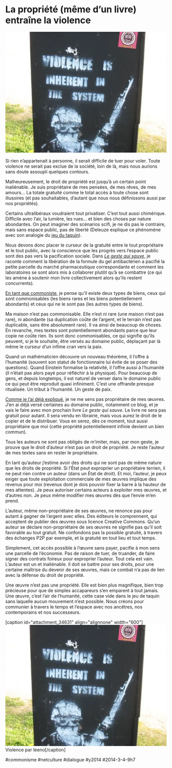 # La propriété (même d’un livre) entraîne la violence

![](_i/violence.webp)

Si rien n’appartenait à personne, il serait difficile de tuer pour voler. Toute violence ne serait pas exclue de la société, loin de là, mais nous aurions sans doute assoupli quelques contours.

Malheureusement, le droit de propriété est jusqu’à un certain point inaliénable. Je suis propriétaire de mes pensées, de mes rêves, de mes amours… La totale gratuité comme le total accès à toute chose sont illusoires (et pas souhaitables, d’autant que nous nous définissons aussi par nos propriétés).

Certains ultralibéraux voudraient tout privatiser. C’est tout aussi chimérique. Difficile avec l’air, la lumière, les rues… et bien des choses par nature abondantes. On peut imaginer des scénarios scifi, je ne dis pas le contraire, mais sans espace public, pas de liberté (Deleuze explique ce phénomène avec son analogie du [jeu du taquin](http://fr.wikipedia.org/wiki/Taquin)).

Nous devons donc placer le curseur de la gratuité entre le tout propriétaire et le tout public, avec la conscience que les progrès vers l’espace public sont des pas vers la pacification sociale. Dans *[Le geste qui sauve](../../page/le-geste-qui-sauve)*, je raconte comment la libération de la formule du gel antibactérien a pacifié la petite parcelle du marché pharmaceutique correspondante et comment les laboratoires se sont alors mis à collaborer plutôt qu’à se combattre (ce qui les amène à soutenir mon livre collectivement alors qu’ils restent concurrents).

[En tant que commoniste](../../2013/11/amis-commonistes.md), je pense qu’il existe deux types de biens, ceux qui sont commonisables (les biens rares et les biens potentiellement abondants) et ceux qui ne le sont pas (les autres types de biens).

Ma maison n’est pas commonisable. Elle n’est ni rare (une maison n’est pas rare), ni abondante (sa duplication coûte de l’argent, et le terrain n’est pas duplicable, sans être absolument rare). Il va ainsi de beaucoup de choses. En revanche, mes textes sont potentiellement abondants parce que leur copie ne coûte rien. Ils sont donc commonisables, ce qui signifie qu’ils peuvent, si je le souhaite, être versés au domaine public, déplaçant par là même le curseur d’un infime cran vers la paix.

Quand un mathématicien découvre un nouveau théorème, il l’offre à l’humanité (souvent son statut de fonctionnaire lui évite de se poser des questions). Quand Einstein formalise la relativité, il l’offre aussi à l’humanité (il n’était pas alors payé pour réfléchir à la physique). Pour beaucoup de gens, et depuis longtemps, il est naturel de verser dans le domaine public ce qui peut être reproduit quasi infiniment. C’est une offrande presque ritualisée. Un tribut à l’humanité. Un geste de paix.

[Comme je l’ai déjà expliqué](je-ne-suis-pas-proprietaire-de-mes-oeuvres.md), je ne me sens pas propriétaire de mes œuvres. J’en ai déjà versé certaines au domaine public, notamment ce blog, et je vais le faire avec mon prochain livre *Le geste qui sauve*. Le livre ne sera pas gratuit pour autant. Il sera vendu en librairie, mais vous aurez le droit de le copier et de le distribuer. Vous en serez, dès ce moment, tout aussi propriétaire que moi (cette propriété potentiellement infinie devient un bien commun).

Tous les auteurs ne sont pas obligés de m’imiter, mais, par mon geste, je prouve que le droit d’auteur n’est pas un droit de propriété. Je reste l’auteur de mes textes sans en rester le propriétaire.

En tant qu’auteur j’estime avoir des droits qui ne sont pas de même nature que les droits de propriété. Si l’État peut exproprier un propriétaire terrien, il ne peut rien contre un auteur (dans un État de droit). Et moi, l’auteur, je peux exiger que toute exploitation commerciale de mes œuvres implique des revenus pour moi (revenus dont je dois pouvoir fixer la barre à la hauteur de mes attentes). Je peux autoriser certains acteurs à exploiter mes œuvres, et d’autres non. Je peux même modifier mes œuvres dès que l’envie m’en prend.

L’auteur, même non-propriétaire de ses œuvres, ne renonce pas pour autant à gagner de l’argent avec elles. Des éditeurs le comprennent, qui acceptent de publier des œuvres sous licence Creative Commons. Qu’un auteur se déclare non-propriétaire de ses œuvres ne signifie pas qu’il soit favorable au tout gratuit. Ne confondons pas la possible gratuité, à travers des échanges P2P par exemple, et la gratuité en tout lieu et tout temps.

Simplement, cet accès possible à l’œuvre sans payer, pacifie à mon sens une parcelle de l’économie. Pas de raison de tuer, de truander, de faire signer des contrats foireux pour exproprier l’auteur. Tout cela est vain. L’auteur est un et inaliénable. Il doit se battre pour ses droits, pour une certaine maîtrise du devenir de ses œuvres, mais ce combat n’a pas de lien avec la défense du droit de propriété.

Une œuvre n’est pas une propriété. Elle est bien plus magnifique, bien trop précieuse pour que de simples accapareurs s’en emparent à tout jamais. Une œuvre, c’est l’air de l’humanité, cette case vide dans le jeu de taquin sans laquelle aucun mouvement n’est possible. Nous créons pour communier à travers le temps et l’espace avec nos ancêtres, nos contemporains et nos successeurs.

[caption id="attachment\_34631" align="alignnone" width="600"][![Violence par leeno](_i/violence.webp)](http://www.flickr.com/photos/leena/13519150/) Violence par leeno[/caption]



#commonisme #netculture #dialogue #y2014 #2014-3-4-9h7
